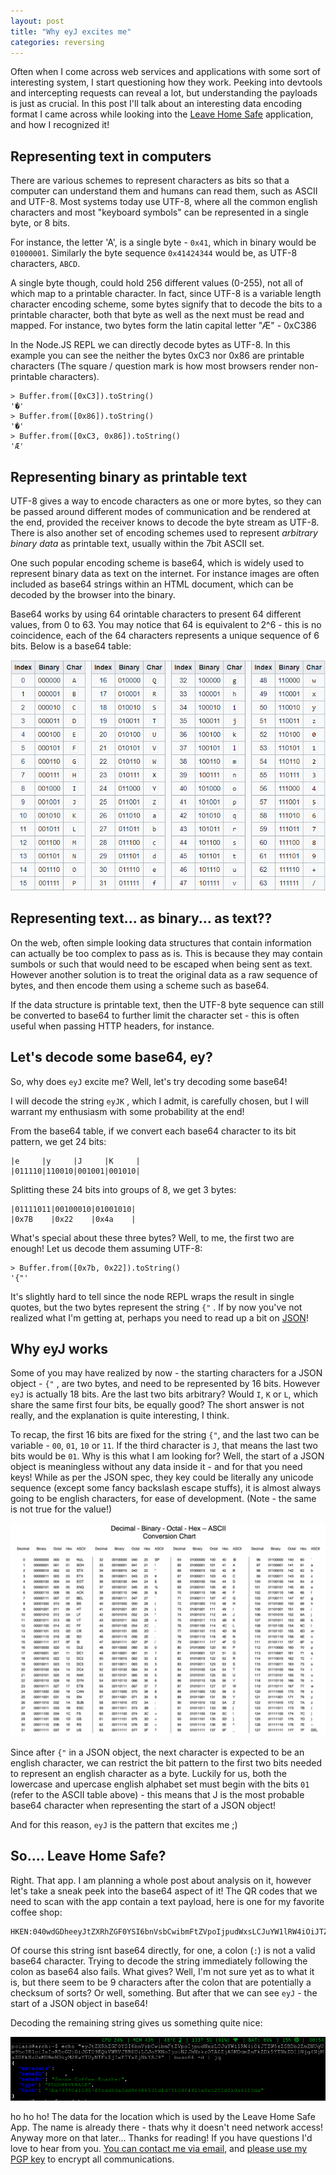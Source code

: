 ```yaml
---
layout: post
title: "Why eyJ excites me"
categories: reversing
---
```


Often when I come across web services and applications with some sort of interesting system, I start questioning how they work. Peeking into devtools and intercepting requests can reveal a lot, but understanding the payloads is just as crucial. In this post I'll talk about an interesting data encoding format I came across while looking into the [Leave Home Safe][lhs] application, and how I recognized it!

## Representing text in computers

There are various schemes to represent characters as bits so that a computer can understand them and humans can read them, such as ASCII and UTF-8. Most systems today use UTF-8, where all the common english characters and most "keyboard symbols" can be represented in a single byte, or 8 bits.

For instance, the letter 'A', is a single byte - `0x41`, which in binary would be `01000001`. Similarly the byte sequence `0x41424344` would be, as UTF-8 characters, `ABCD`.

A single byte though, could hold 256 different values (0-255), not all of which map to a printable character. In fact, since UTF-8 is a variable length character encoding scheme, some bytes signify that to decode the bits to a printable character, both that byte as well as the next must be read and mapped. For instance, two bytes form the latin capital letter "Æ" - 0xC386 

In the Node.JS REPL we can directly decode bytes as UTF-8. In this example you can see the neither the bytes 0xC3 nor 0x86 are printable characters (The square / question mark is how most browsers render non-printable characters).

```
> Buffer.from([0xC3]).toString()
'�'
> Buffer.from([0x86]).toString()
'�'
> Buffer.from([0xC3, 0x86]).toString()
'Æ'
```

## Representing binary as printable text

UTF-8 gives a way to encode characters as one or more bytes, so they can be passed around different modes of communication and be rendered at the end, provided the receiver knows to decode the byte stream as UTF-8. There is also another set of encoding schemes used to represent _arbitrary binary data_ as printable text, usually within the 7bit ASCII set.

One such popular encoding scheme is base64, which is widely used to represent binary data as text on the internet. For instance images are often included as base64 strings within an HTML document, which can be decoded by the browser into the binary.

Base64 works by using 64 orintable characters to present 64 different values, from 0 to 63. You may notice that 64 is equivalent to 2^6 - this is no coincidence, each of the 64 characters represents a unique sequence of 6 bits. Below is a base64 table:

![Base 64 Table](/assets/images/eyJ/b64table.png)

## Representing text... as binary... as text??

On the web, often simple looking data structures that contain information can actually be too complex to pass as is. This is because they may contain sumbols or such that would need to be escaped when being sent as text. However another solution is to treat the original data as a raw sequence of bytes, and then encode them using a scheme such as base64.

If the data structure is printable text, then the UTF-8 byte sequence can still be converted to base64 to further limit the character set - this is often useful when passing HTTP headers, for instance.

## Let's decode some base64, ey?

So, why does `eyJ` excite me? Well, let's try decoding some base64!

I will decode the string `eyJK` , which I admit, is carefully chosen, but I will warrant my enthusiasm with some probability at the end!

From the base64 table, if we convert each base64 character to its bit pattern, we get 24 bits:

```
|e     |y     |J     |K     |
|011110|110010|001001|001010|
```

Splitting these 24 bits into groups of 8, we get 3 bytes:
```
|01111011|00100010|01001010|
|0x7B    |0x22    |0x4a    |
```

What's special about these three bytes? Well, to  me, the first two are enough! Let us decode them assuming UTF-8:

```
> Buffer.from([0x7b, 0x22]).toString()
'{"'
```

It's slightly hard to tell since the node REPL wraps the result in single quotes, but the two bytes represent the string `{"` . If by now you've not realized what I'm getting at, perhaps you need to read up a bit on [JSON][json]!

## Why eyJ works

Some of you may have realized by now - the starting characters for a JSON object - `{"` , are two bytes, and need to be represented by 16 bits. However `eyJ` is actually 18 bits. Are the last two bits arbitrary? Would `I`, `K` or `L`, which share the same first four bits, be equally good? The short answer is not really, and the explanation is quite interesting, I think.

To recap, the first 16 bits are fixed for the string `{"`, and the last two can be variable - `00`, `01`, `10` or `11`. If the third character is `J`, that means the last two bits would be `01`. Why is this what I am looking for? Well, the start of a JSON object is meaningless without any data inside it - and for that you need keys! While as per the JSON spec, they key could be literally any unicode sequence (except some fancy backslash escape stuffs), it is almost always going to be english characters, for ease of development. (Note - the same is not true for the value!)

![ASCII Table](/assets/images/eyJ/asciitable.png)

Since after `{"` in a JSON object, the next character is expected to be an english character, we can restrict the bit pattern to the first two bits needed to represent an english character as a byte. Luckily for us, both the lowercase and upercase english alphabet set must begin with the bits `01` (refer to the ASCII table above) - this means that J is the most probable base64 character when representing the start of a JSON object! 

And for this reason, `eyJ` is the pattern that excites me ;)

## So.... Leave Home Safe?

Right. That app. I am planning a whole post about analysis on it, however let's take a sneak peek into the base64 aspect of it! The QR codes that we need to scan with the app contain a text payload, here is one for my favorite coffee shop:

```
HKEN:040wdGDheeyJtZXRhZGF0YSI6bnVsbCwibmFtZVpoIjpudWxsLCJuYW1lRW4iOiJTZW5zZSBDb2ZmZWUgUm9hc3RlciIsInR5cGUiOiJGT09EQkVWRVJBR0UiLCJoYXNoIjoiN2JhNzkzOTA0ZjA5MDdmZmFkZDk5YTNkZDllNjg4NjMxZDFkNzUxMDBmNDkyM2EwYTUyNTFkZjIwYTYxZjNkYSJ9 
```

Of course this string isnt base64 directly, for one, a colon (`:`) is not a valid base64 character. Trying to decode the string immediately following the colon as base64 also fails. What gives? Well, I'm not sure yet as to what it is, but there seem to be 9 characters after the colon that are potentially a checksum of sorts? Or well, something. But after that we can see `eyJ` - the start of a JSON object in base64!

Decoding the remaining string gives us something quite nice:

![Decoded Data](/assets/images/eyJ/final_decode.png)

ho ho ho! The data for the location which is used by the Leave Home Safe App. The name is already there - thats why it doesn't need network access! Anyway more on that later... Thanks for reading! If you have questions I'd love to hear from you. <a href="mailto:poiasdpoiasd@live.com">You can contact me via email</a>, and [please use my PGP key](/assets/pgp/Raghu_Saxena_poiasdpoiasd@live.com_0x4F9DE04FEDE8031D-public.asc) to encrypt all communications.

[lhs]: https://play.google.com/store/apps/details?id=hk.gov.ogcio.leavehomesafe&hl=en&gl=US
[json]: https://www.json.org/json-en.html
